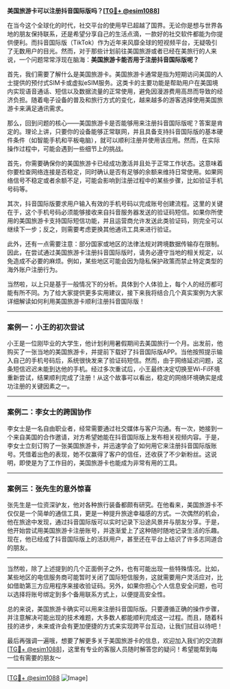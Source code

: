 **美国旅游卡可以注册抖音国际版吗？[[TG💪+ @esim1088](https://t.me/s/esim1088)]**

在当今这个全球化的时代，社交平台的使用早已超越了国界。无论你是想与世界各地的朋友保持联系，还是希望分享自己的生活点滴，一款好的社交软件都能为你提供便利。而抖音国际版（TikTok）作为近年来风靡全球的短视频平台，无疑吸引了无数用户的目光。然而，对于那些计划前往美国旅游或者已经在美旅行的人来说，一个问题常常浮现在脑海：**美国旅游卡能否用于注册抖音国际版呢？**

首先，我们需要了解什么是美国旅游卡。美国旅游卡通常是指为短期访问美国的人士提供的预付式SIM卡或虚拟eSIM服务。这类卡的主要功能是帮助用户在美国境内实现语音通话、短信以及数据流量的正常使用，避免因漫游费用高昂而导致的经济负担。随着电子设备的普及和旅行方式的变化，越来越多的游客选择使用美国旅游卡来满足通讯需求。

那么，回到问题的核心——美国旅游卡是否能够用来注册抖音国际版呢？答案是肯定的。理论上讲，只要你的设备能够正常联网，并且具备支持抖音国际版的基本硬件条件（如智能手机和平板电脑），就可以顺利注册并使用该应用。然而，在实际操作过程中，可能会遇到一些细节上的挑战。

首先，你需要确保你的美国旅游卡已经成功激活并且处于正常工作状态。这意味着你要检查网络连接是否稳定，同时确认是否有足够的余额来维持日常使用。如果网络信号不稳定或者余额不足，可能会影响到注册过程中的某些步骤，比如验证手机号码等。

其次，抖音国际版要求用户输入有效的手机号码以完成账号创建流程。这里的关键在于，这个手机号码必须能够接收来自抖音服务器发送的验证码短信。如果你所使用的美国旅游卡支持国际短信功能，并且运营商允许发送此类验证码，则完全可以继续下一步；反之，则需要考虑更换其他通讯工具来进行验证。

此外，还有一点需要注意：部分国家或地区的法律法规对跨境数据传输存在限制。因此，在尝试通过美国旅游卡注册抖音国际版时，请务必遵守当地的相关规定，以免造成不必要的麻烦。例如，某些地区可能会因为隐私保护政策而禁止特定类型的海外账户注册行为。

当然啦，以上只是基于一般情况下的分析。具体到个人体验上，每个人的经历都可能有所不同。为了给大家提供更多实用建议，接下来我将结合几个真实案例为大家详细解读如何利用美国旅游卡顺利注册抖音国际版！

---

### **案例一：小王的初次尝试**
小王是一位刚毕业的大学生，他计划利用暑假期间去美国旅行一个月。出发前，他购买了一张当地的美国旅游卡，并提前下载好了抖音国际版APP。当他按照提示输入自己的手机号码后，系统很快发来了验证码短信。然而，由于网络延迟问题，这条短信迟迟未能到达他的手机。经过多次重试后，小王最终决定切换至Wi-Fi环境重新尝试，结果顺利完成了注册！从这个故事可以看出，稳定的网络环境确实是成功注册的关键因素之一。

---

### **案例二：李女士的跨国协作**
李女士是一名自由职业者，经常需要通过社交媒体与客户沟通。有一次，她接到一个来自美国的合作邀请，对方希望她能在抖音国际版上发布相关视频内容。于是，李女士立刻订购了一张美国旅游卡，并迅速学会了如何用它来注册抖音国际版账号。凭借着出色的表现，她不仅赢得了客户的信任，还收获了不少新粉丝。这说明，即使是为了工作目的，美国旅游卡也能成为非常有用的工具。

---

### **案例三：张先生的意外惊喜**
张先生是一位资深驴友，他对各种旅行装备都颇有研究。在他看来，美国旅游卡不仅仅是一个简单的通信工具，更是一种提升旅途幸福感的方式。一次偶然的机会，他在旅途中发现，通过抖音国际版可以实时记录下沿途风景并与朋友分享。于是，他开始尝试用美国旅游卡注册账号，并逐渐爱上了这种随时随地记录生活的乐趣。现在，他已经成了抖音国际版上的活跃用户，甚至还在平台上结识了许多志同道合的朋友。

---

当然啦，除了上述提到的几个正面例子之外，也有可能出现一些特殊情况。比如，某些地区的电信服务商可能暂时关闭了国际短信服务，这就需要用户灵活应对，比如借助第三方应用程序来接收验证码。另外，如果你担心个人信息安全问题，也可以选择将账号绑定到多个备用联系方式上，以便提高安全性。

总的来说，美国旅游卡确实可以用来注册抖音国际版。只要遵循正确的操作步骤，并注意解决可能出现的技术难题，大多数人都能顺利完成这一过程。而且，随着科技的进步，未来或许会有更加便捷的方式来实现跨平台互动，让我们拭目以待吧！

最后再强调一遍哦，想要了解更多关于美国旅游卡的信息，欢迎加入我们的交流群[[TG💪+ @esim1088](https://t.me/s/esim1088)]，这里有专业的客服人员随时解答您的疑问！希望能帮到每一位有需要的朋友～

---

[[TG💪+ @esim1088](https://t.me/s/esim1088) ![Image](https://i.postimg.cc/4NQfJmqS/Snipaste-2025-05-13-00-14-12.png)]
